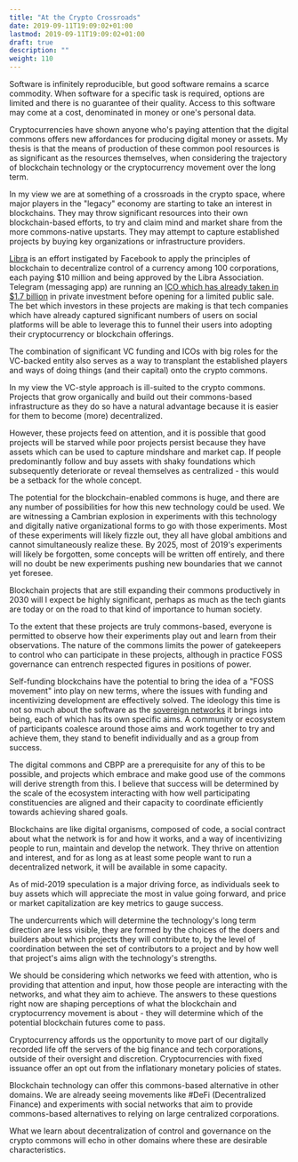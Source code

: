 ```yaml
---
title: "At the Crypto Crossroads"
date: 2019-09-11T19:09:02+01:00
lastmod: 2019-09-11T19:09:02+01:00
draft: true
description: ""
weight: 110
---
```



Software is infinitely reproducible, but good software remains a scarce commodity. When software for a specific task is required, options are limited and there is no guarantee of their quality. Access to this software may come at a cost, denominated in money or one's personal data. 

Cryptocurrencies have shown anyone who's paying attention that the digital commons offers new affordances for producing digital money or assets. My thesis is that the means of production of these common pool resources is as significant as the resources themselves, when considering the trajectory of blockchain technology or the cryptocurrency movement over the long term.

In my view we are at something of a crossroads in the crypto space, where major players in the "legacy" economy are starting to take an interest in blockchains. They may throw significant resources into their own blockchain-based efforts, to try and claim mind and market share from the more commons-native upstarts. They may attempt to capture established projects by buying key organizations or infrastructure providers.

[Libra](https://libra.org/en-US/white-paper/) is an effort instigated by Facebook to apply the principles of blockchain to decentralize control of a currency among 100 corporations, each paying $10 million and being approved by the Libra Association. Telegram (messaging app) are running an [ICO which has already taken in $1.7 billion](https://www.coindesk.com/telegram-doubles-amount-raised-in-ico-to-1-7-billion) in private investment before opening for a limited public sale. The bet which investors in these projects are making is that tech companies which have already captured significant numbers of users on social platforms will be able to leverage this to funnel their users into adopting their cryptocurrency or blockchain offerings.

The combination of significant VC funding and ICOs with big roles for the VC-backed entity also serves as a way to transplant the established players and ways of doing things (and their capital) onto the crypto commons. 

In my view the VC-style approach is ill-suited to the crypto commons. Projects that grow organically and build out their commons-based infrastructure as they do so have a natural advantage because it is easier for them to become (more) decentralized. 

However, these projects feed on attention, and it is possible that good projects will be starved while poor projects persist because they have assets which can be used to capture mindshare and market cap. If people predominantly follow and buy assets with shaky foundations which subsequently deteriorate or reveal themselves as centralized -  this would be a setback for the whole concept. 

The potential for the blockchain-enabled commons is huge, and there are any number of possibilities for how this new technology could be used. We are witnessing a Cambrian explosion in experiments with this technology and digitally native organizational forms to go with those experiments. Most of these experiments will likely fizzle out, they all have global ambitions and cannot simultaneously realize these. By 2025, most of 2019's experiments will likely be forgotten, some concepts will be written off entirely, and there will no doubt be new experiments pushing new boundaries that we cannot yet foresee.

Blockchain projects that are still expanding their commons productively in 2030 will I expect be highly significant, perhaps as much as the tech giants are today or on the road to that kind of importance to human society. 

To the extent that these projects are truly commons-based, everyone is permitted to observe how their experiments play out and learn from their observations. The nature of the commons limits the power of gatekeepers to control who can participate in these projects, although in practice FOSS governance can entrench respected figures in positions of power.

Self-funding blockchains have the potential to bring the idea of a "FOSS movement" into play on new terms, where the issues with funding and incentivizing development are effectively solved. The ideology this time is not so much about the software as the [sovereign networks](https://www.placeholder.vc/blog/2019/7/31/lvhpfydo4m3uoezhwhicyxo06og0mn) it brings into being, each of which has its own specific aims. A community or ecosystem of participants coalesce around those aims and work together to try and achieve them, they stand to benefit individually and as a group from success.

The digital commons and CBPP are a prerequisite for any of this to be possible, and projects which embrace and make good use of the commons will derive strength from this. I believe that success will be determined by the scale of the ecosystem interacting with how well participating constituencies are aligned and their capacity to coordinate efficiently towards achieving shared goals.

Blockchains are like digital organisms, composed of code, a social contract about what the network is for and how it works, and a way of incentivizing people to run, maintain and develop the network. They thrive on attention and interest, and for as long as at least some people want to run a decentralized network, it will be available in some capacity.

As of mid-2019 speculation is a major driving force, as individuals seek to buy assets which will appreciate the most in value going forward, and price or market capitalization are key metrics to gauge success.

The undercurrents which will determine the technology's long term direction are less visible, they are formed by the choices of the doers and builders about which projects they will contribute to, by the level of coordination between the set of contributors to a project and by how well that project's aims align with the technology's strengths.

We should be considering which networks we feed with attention, who is providing that attention and input, how those people are interacting with the networks, and what they aim to achieve. The answers to these questions right now are shaping perceptions of what the blockchain and cryptocurrency movement is about - they will determine which of the potential blockchain futures come to pass.

Cryptocurrency affords us the opportunity to move part of our digitally recorded life off the servers of the big finance and tech corporations, outside of their oversight and discretion. Cryptocurrencies with fixed issuance offer an opt out from the inflationary monetary policies of states.

Blockchain technology can offer this commons-based alternative in other domains. We are already seeing movements like #DeFi (Decentralized Finance) and experiments with social networks that aim to provide commons-based alternatives to relying on large centralized corporations.

What we learn about decentralization of control and governance on the crypto commons will echo in other domains where these are desirable characteristics.

